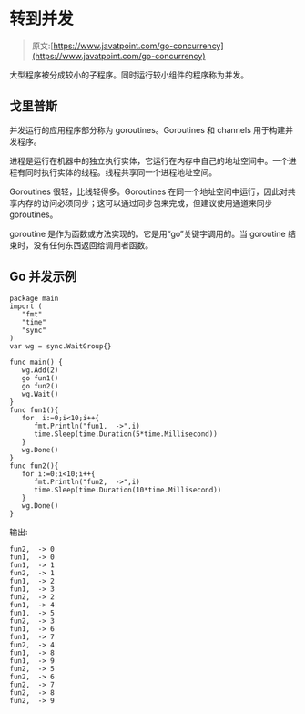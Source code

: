 # 转到并发

> 原文:[https://www.javatpoint.com/go-concurrency](https://www.javatpoint.com/go-concurrency)

大型程序被分成较小的子程序。同时运行较小组件的程序称为并发。

## 戈里普斯

并发运行的应用程序部分称为 goroutines。Goroutines 和 channels 用于构建并发程序。

进程是运行在机器中的独立执行实体，它运行在内存中自己的地址空间中。一个进程有同时执行实体的线程。线程共享同一个进程地址空间。

Goroutines 很轻，比线轻得多。Goroutines 在同一个地址空间中运行，因此对共享内存的访问必须同步；这可以通过同步包来完成，但建议使用通道来同步 goroutines。

goroutine 是作为函数或方法实现的。它是用“go”关键字调用的。当 goroutine 结束时，没有任何东西返回给调用者函数。

## Go 并发示例

```
package main
import (
   "fmt"
   "time"
   "sync"
)
var wg = sync.WaitGroup{}

func main() {
   wg.Add(2)
   go fun1()
   go fun2()
   wg.Wait()
}
func fun1(){
   for  i:=0;i<10;i++{
      fmt.Println("fun1,  ->",i)
      time.Sleep(time.Duration(5*time.Millisecond))
   }
   wg.Done()
}
func fun2(){
   for i:=0;i<10;i++{
      fmt.Println("fun2,  ->",i)
      time.Sleep(time.Duration(10*time.Millisecond))
   }
   wg.Done()
}

```

输出:

```
fun2,  -> 0
fun1,  -> 0
fun1,  -> 1
fun2,  -> 1
fun1,  -> 2
fun1,  -> 3
fun2,  -> 2
fun1,  -> 4
fun1,  -> 5
fun2,  -> 3
fun1,  -> 6
fun1,  -> 7
fun2,  -> 4
fun1,  -> 8
fun1,  -> 9
fun2,  -> 5
fun2,  -> 6
fun2,  -> 7
fun2,  -> 8
fun2,  -> 9

```